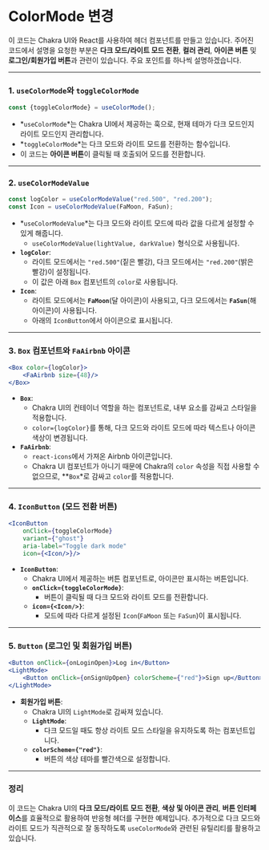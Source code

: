 # ColorMode 변경
이 코드는 Chakra UI와 React를 사용하여 헤더 컴포넌트를 만들고 있습니다. 주어진 코드에서 설명을 요청한 부분은 **다크 모드/라이트 모드 전환**, **컬러 관리**, **아이콘 버튼** 및 **로그인/회원가입 버튼**과 관련이 있습니다. 주요 포인트를 하나씩 설명하겠습니다.

---

### 1. `useColorMode`와 `toggleColorMode`

```jsx
const {toggleColorMode} = useColorMode();

```

- *`useColorMode`*는 Chakra UI에서 제공하는 훅으로, 현재 테마가 다크 모드인지 라이트 모드인지 관리합니다.
- *`toggleColorMode`*는 다크 모드와 라이트 모드를 전환하는 함수입니다.
- 이 코드는 **아이콘 버튼**이 클릭될 때 호출되어 모드를 전환합니다.

---

### 2. `useColorModeValue`

```jsx
const logColor = useColorModeValue("red.500", "red.200");
const Icon = useColorModeValue(FaMoon, FaSun);

```

- *`useColorModeValue`*는 다크 모드와 라이트 모드에 따라 값을 다르게 설정할 수 있게 해줍니다.
    - `useColorModeValue(lightValue, darkValue)` 형식으로 사용됩니다.
- **`logColor`**:
    - 라이트 모드에서는 `"red.500"`(짙은 빨강), 다크 모드에서는 `"red.200"`(밝은 빨강)이 설정됩니다.
    - 이 값은 아래 `Box` 컴포넌트의 `color`로 사용됩니다.
- **`Icon`**:
    - 라이트 모드에서는 **`FaMoon`**(달 아이콘)이 사용되고, 다크 모드에서는 **`FaSun`**(해 아이콘)이 사용됩니다.
    - 아래의 `IconButton`에서 아이콘으로 표시됩니다.

---

### 3. `Box` 컴포넌트와 `FaAirbnb` 아이콘

```jsx
<Box color={logColor}>
    <FaAirbnb size={48}/>
</Box>

```

- **`Box`**:
    - Chakra UI의 컨테이너 역할을 하는 컴포넌트로, 내부 요소를 감싸고 스타일을 적용합니다.
    - `color={logColor}`를 통해, 다크 모드와 라이트 모드에 따라 텍스트나 아이콘 색상이 변경됩니다.
- **`FaAirbnb`**:
    - `react-icons`에서 가져온 Airbnb 아이콘입니다.
    - Chakra UI 컴포넌트가 아니기 때문에 Chakra의 `color` 속성을 직접 사용할 수 없으므로, **`Box`*로 감싸고 `color`를 적용합니다.

---

### 4. `IconButton` (모드 전환 버튼)

```jsx
<IconButton
    onClick={toggleColorMode}
    variant={"ghost"}
    aria-label="Toggle dark mode"
    icon={<Icon/>}/>

```

- **`IconButton`**:
    - Chakra UI에서 제공하는 버튼 컴포넌트로, 아이콘만 표시하는 버튼입니다.
    - **`onClick={toggleColorMode}`**:
        - 버튼이 클릭될 때 다크 모드와 라이트 모드를 전환합니다.
    - **`icon={<Icon/>}`**:
        - 모드에 따라 다르게 설정된 `Icon`(`FaMoon` 또는 `FaSun`)이 표시됩니다.

---

### 5. `Button` (로그인 및 회원가입 버튼)

```jsx
<Button onClick={onLoginOpen}>Log in</Button>
<LightMode>
    <Button onClick={onSignUpOpen} colorScheme={"red"}>Sign up</Button>
</LightMode>

```

- **회원가입 버튼**:
    - Chakra UI의 `LightMode`로 감싸져 있습니다.
    - **`LightMode`**:
        - 다크 모드일 때도 항상 라이트 모드 스타일을 유지하도록 하는 컴포넌트입니다.
    - **`colorScheme={"red"}`**:
        - 버튼의 색상 테마를 빨간색으로 설정합니다.

---

### 정리

이 코드는 Chakra UI의 **다크 모드/라이트 모드 전환**, **색상 및 아이콘 관리**, **버튼 인터페이스**를 효율적으로 활용하여 반응형 헤더를 구현한 예제입니다. 추가적으로 다크 모드와 라이트 모드가 직관적으로 잘 동작하도록 `useColorMode`와 관련된 유틸리티를 활용하고 있습니다.